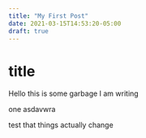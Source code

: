 ```yaml
---
title: "My First Post"
date: 2021-03-15T14:53:20-05:00
draft: true
---
```


# title

Hello this is some garbage I am writing 

one asdavwra

test that things actually change
